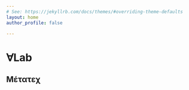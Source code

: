 ```yaml
---
# See: https://jekyllrb.com/docs/themes/#overriding-theme-defaults
layout: home
author_profile: false

---
```

# ∀Lab

## Mέτατεχ
